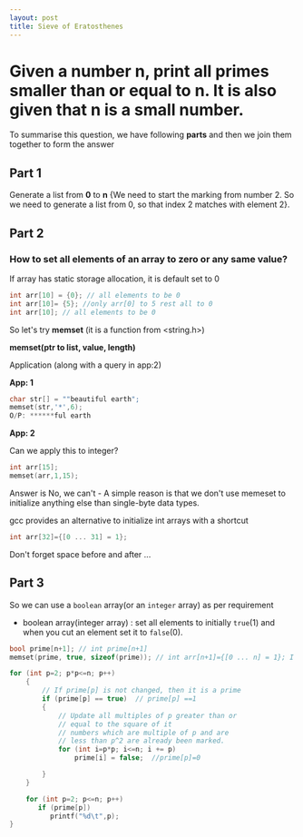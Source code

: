 ```yaml
---
layout: post
title: Sieve of Eratosthenes
---
```


# Given a number n, print all primes smaller than or equal to n. It is also given that n is a small number.

To summarise this question, we have following **parts** and then we join them together to form the answer

## Part 1
Generate a list from **0** to **n** {We need to start the marking from number 2. So we need to generate a list from 0, so that index 2 matches with
element 2}.

## Part 2

### How to set all elements of an array to **zero** or any same value?

If array has static storage allocation, it is default set to 0
```c
int arr[10] = {0}; // all elements to be 0
int arr[10]= {5}; //only arr[0] to 5 rest all to 0
int arr[10]; // all elements to be 0
```

So let's try **memset** (it is a function from <string.h>)

**memset(ptr to list, value, length)**

Application (along with a query in app:2)

**App: 1** 

```c
char str[] = ""beautiful earth";
memset(str,'*',6);
O/P: ******ful earth
```
**App: 2** 

Can we apply this to integer? 
```c
int arr[15];
memset(arr,1,15);
```

Answer is No, we can't - A simple reason is that we don't use memeset to initialize anything else than single-byte data types.

gcc provides an alternative to initialize int arrays with a shortcut

```c
int arr[32]={[0 ... 31] = 1};
```

Don't forget space before and after ...

## Part 3

So we can use a  `boolean` array(or an `integer` array) as per requirement

* boolean array(integer array) : set all elements to initially `true`(1) and when you cut an element set it to `false`(0).

```c
bool prime[n+1]; // int prime[n+1]
memset(prime, true, sizeof(prime)); // int arr[n+1]={[0 ... n] = 1}; I need to recheck this once [Update required]

for (int p=2; p*p<=n; p++) 
    { 
        // If prime[p] is not changed, then it is a prime 
        if (prime[p] == true)  // prime[p] ==1
        { 
            // Update all multiples of p greater than or  
            // equal to the square of it 
            // numbers which are multiple of p and are 
            // less than p^2 are already been marked.  
            for (int i=p*p; i<=n; i += p) 
                prime[i] = false;  //prime[p]=0

        } 
    } 

    for (int p=2; p<=n; p++) 
       if (prime[p]) 
          printf("%d\t",p); 
} 

```






